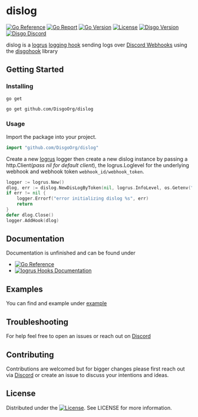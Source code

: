 # dislog

[![Go Reference](https://pkg.go.dev/badge/github.com/DisgoOrg/dislog.svg)](https://pkg.go.dev/github.com/DisgoOrg/dislog)
[![Go Report](http://goreportcard.com/badge/DisgoOrg/dislog)](https://goreportcard.com/report/DisgoOrg/dislog)
[![Go Version](https://img.shields.io/github/go-mod/go-version/DisgoOrg/dislog)](https://golang.org/doc/devel/release.html)
[![License](https://img.shields.io/badge/License-Apache%202.0-blue.svg)](https://github.com/DisgoOrg/dislog/blob/master/LICENSE)
[![Disgo Version](https://img.shields.io/github/v/release/DisgoOrg/dislog)](https://github.com/DisgoOrg/dislog/releases/latest)
[![Disgo Discord](https://img.shields.io/badge/Disgo%20Discord-blue.svg)](https://discord.gg/mgjJeufk)

dislog is a [logrus](https://github.com/sirupsen/logrus) [logging hook](https://github.com/sirupsen/logrus#hooks) sending logs over [Discord Webhooks](https://discord.com/developers/docs/resources/webhook) using the [disgohook](https://github.com/DisgoOrg/dislog) library


## Getting Started

### Installing

`go get`

```sh
go get github.com/DisgoOrg/dislog
```

### Usage

Import the package into your project.

```go
import "github.com/DisgoOrg/dislog"
```

Create a new [logrus](https://github.com/sirupsen/logrus) logger then create a new dislog instance by passing a http.Client(*pass nil for default client*), the logrus.Loglevel for the underlying webhook and webhook token `webhook_id/webhook_token`.

```go
logger := logrus.New()
dlog, err := dislog.NewDisLogByToken(nil, logrus.InfoLevel, os.Getenv("webhook_token"), dislog.TraceLevelAndAbove...)
if err != nil {
    logger.Errorf("error initializing dislog %s", err)
    return
}
defer dlog.Close()
logger.AddHook(dlog)
```

## Documentation

Documentation is unfinished and can be found under

* [![Go Reference](https://pkg.go.dev/badge/github.com/DisgoOrg/dislog.svg)](https://pkg.go.dev/github.com/DisgoOrg/dislog)
* [![logrus Hooks Documentation](https://img.shields.io/badge/logrus%20Documentation-blue.svg)](https://github.com/sirupsen/logrus#hooks)

## Examples

You can find and example under [example](https://github.com/DisgoOrg/dislog/tree/master/example)

## Troubleshooting

For help feel free to open an issues or reach out on [Discord](https://discord.gg/mgjJeufk)

## Contributing

Contributions are welcomed but for bigger changes please first reach out via [Discord](https://discord.gg/mgjJeufk) or create an issue to discuss your intentions and ideas.

## License

Distributed under the [![License](https://img.shields.io/badge/License-Apache%202.0-blue.svg)](https://github.com/DisgoOrg/dislog/blob/master/LICENSE). See LICENSE for more information.